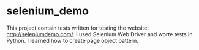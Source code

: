 # selenium_demo

This project contain tests written for testing the website: http://seleniumdemo.com/.
I used Selenium Web Driver and worte tests in Python.
I learned how to create page object pattern.
